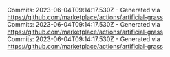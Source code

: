 Commits: 2023-06-04T09:14:17.530Z - Generated via https://github.com/marketplace/actions/artificial-grass
<br>
Commits: 2023-06-04T09:14:17.530Z - Generated via https://github.com/marketplace/actions/artificial-grass
<br>
Commits: 2023-06-04T09:14:17.530Z - Generated via https://github.com/marketplace/actions/artificial-grass
<br>
